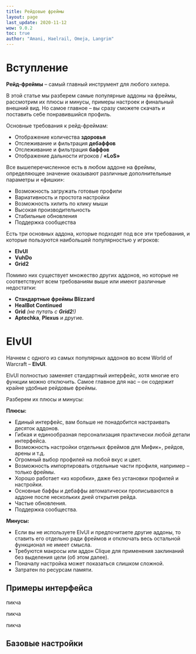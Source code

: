 ```yaml
---
title: Рейдовые фреймы
layout: page
last_update: 2020-11-12 
wow: 9.0.2
toc: true
author: "Amani, Haelrail, Omeja, Langrim"
---
```

# Вступление

**Рейд-фреймы** – самый главный инструмент для любого хилера. 

В этой статье мы разберем самые популярные аддоны на фреймы, рассмотрим их плюсы и минусы, примеры настроек и финальный внешний вид. Но самое главное – вы сразу сможете скачать и поставить себе понравившийся профиль.

Основные требования к рейд-фреймам:

* Отображение количества **здоровья**
* Отслеживание и фильтрация **дебаффов**
* Отслеживание и фильтрация **баффов**
* Отображение дальности игроков / **«LoS»**

Все вышеперечисленное есть в любом аддоне на фреймы, определяющее значение оказывают различные дополнительные параметры и «фишки»:

* Возможность загружать готовые профили
* Вариативность и простота настройки
* Возможность хилить по клику мыши
* Высокая производительность
* Стабильные обновления
* Поддержка сообщества

Есть три основных аддона, которые подходят под все эти требования, и которые пользуются наибольшей популярностью у игроков:

* **ElvUI**
* **VuhDo**
* **Grid2**

Помимо них существует множество других аддонов, но которые не соответствуют всем требованиям выше или имеют различные недостатки:


* **Стандартные фреймы Blizzard**
* **HealBot Continued**
* **Grid** *(не путать с **Grid2**!)*
* **Aptechka**, **Plexus** и другие.

# ElvUI 

Начнем с одного из самых популярных аддонов во всем World of Warcraft – **ElvUI**.

ElvUI полностью заменяет стандартный интерфейс, хотя многие его функции можно отключить. Самое главное для нас – он содержит крайне удобные рейдовые фреймы.

Разберем их плюсы и минусы:

**Плюсы:**

* Единый интерфейс, вам больше не понадобится настраивать десяток аддонов.
* Гибкая и единообразная персонализация практически любой детали интерфейса.
* Возможность настройки отдельных фреймов для Мифик+, рейдов, арены и т.д.
* Огромный выбор профилей на любой вкус и цвет.
* Возможность импортировать отдельные части профиля, например – только фреймы.
* Хорошо работает «из коробки», даже без установки профилей и настройки.
* Основные баффы и дебаффы автоматически прописываются в аддоне после нескольких дней открытия рейда.
* Частые обновления.
* Поддержка сообщества.

**Минусы:**

* Если вы не используете ElvUI и предпочитаете другие аддоны, то ставить его отдельно ради фреймов и отключать весь остальной функционал не имеет смысла.
* Требуются макросы или аддон Clique для применения заклинаний без выделения цели (об этом далее).
* Поначалу настройка может показаться слишком сложной.
* Затратен по ресурсам памяти.

## Примеры интерфейса

пикча

пикча

пикча

## Базовые настройки
